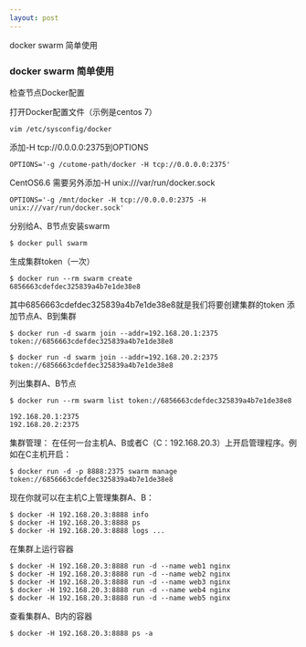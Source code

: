 ```yaml
---
layout: post
---
```

docker swarm 简单使用
### docker swarm 简单使用

检查节点Docker配置

打开Docker配置文件（示例是centos 7）

	vim /etc/sysconfig/docker


添加-H tcp://0.0.0.0:2375到OPTIONS

	OPTIONS='-g /cutome-path/docker -H tcp://0.0.0.0:2375'



CentOS6.6 需要另外添加-H unix:///var/run/docker.sock

	OPTIONS='-g /mnt/docker -H tcp://0.0.0.0:2375 -H unix:///var/run/docker.sock'


分别给A、B节点安装swarm

	$ docker pull swarm


生成集群token（一次）

	$ docker run --rm swarm create
	6856663cdefdec325839a4b7e1de38e8


其中6856663cdefdec325839a4b7e1de38e8就是我们将要创建集群的token
添加节点A、B到集群

	$ docker run -d swarm join --addr=192.168.20.1:2375 token://6856663cdefdec325839a4b7e1de38e8
	
	$ docker run -d swarm join --addr=192.168.20.2:2375 token://6856663cdefdec325839a4b7e1de38e8


列出集群A、B节点

	$ docker run --rm swarm list token://6856663cdefdec325839a4b7e1de38e8
	
	192.168.20.1:2375
	192.168.20.2:2375


集群管理：
在任何一台主机A、B或者C（C：192.168.20.3）上开启管理程序。例如在C主机开启：

	$ docker run -d -p 8888:2375 swarm manage token://6856663cdefdec325839a4b7e1de38e8


现在你就可以在主机C上管理集群A、B：

	$ docker -H 192.168.20.3:8888 info
	$ docker -H 192.168.20.3:8888 ps
	$ docker -H 192.168.20.3:8888 logs ...


在集群上运行容器

	$ docker -H 192.168.20.3:8888 run -d --name web1 nginx
	$ docker -H 192.168.20.3:8888 run -d --name web2 nginx
	$ docker -H 192.168.20.3:8888 run -d --name web3 nginx
	$ docker -H 192.168.20.3:8888 run -d --name web4 nginx
	$ docker -H 192.168.20.3:8888 run -d --name web5 nginx


查看集群A、B内的容器

	$ docker -H 192.168.20.3:8888 ps -a